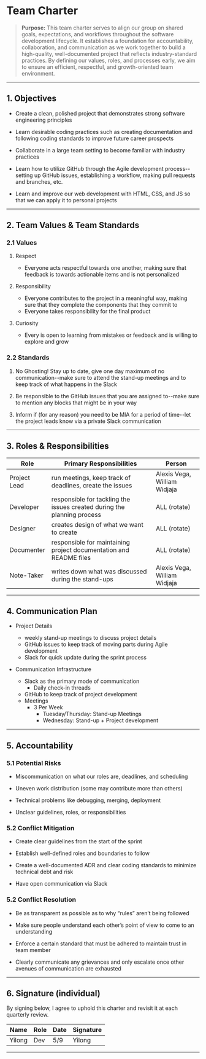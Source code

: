 # Team Charter

> **Purpose:** This team charter serves to align our group on shared goals, expectations, and workflows throughout the software development lifecycle. It establishes a foundation for accountability, collaboration, and communication as we work together to build a high-quality, well-documented project that reflects industry-standard practices. By defining our values, roles, and processes early, we aim to ensure an efficient, respectful, and growth-oriented team environment.

---

## 1. Objectives

- Create a clean, polished project that demonstrates strong software engineering principles

- Learn desirable coding practices such as creating documentation and following coding standards to improve future career prospects

- Collaborate in a large team setting to become familiar with industry practices

- Learn how to utilize GitHub through the Agile development process--setting up GitHub issues, establishing a workflow, making pull requests and branches, etc.

- Learn and improve our web development with HTML, CSS, and JS so that we can apply it to personal projects

---

## 2. Team Values & Team Standards

### 2.1 Values

1. Respect

   - Everyone acts respectful towards one another, making sure that feedback is towards actionable items and is not personalized

2. Responsibility

   - Everyone contributes to the project in a meaningful way, making sure that they complete the components that they commit to
   - Everyone takes responsibility for the final product

3. Curiosity
   - Every is open to learning from mistakes or feedback and is willing to explore and grow

### 2.2 Standards

1. No Ghosting! Stay up to date, give one day maximum of no communication--make sure to attend the stand-up meetings and to keep track of what happens in the Slack

2. Be responsible to the GitHub issues that you are assigned to--make sure to mention any blocks that might be in your way

3. Inform if (for any reason) you need to be MIA for a period of time--let the project leads know via a private Slack communication

---

## 3. Roles & Responsibilities

| Role         | Primary Responsibilities                                                | Person                       |
| ------------ | ----------------------------------------------------------------------- | ---------------------------- |
| Project Lead | run meetings, keep track of deadlines, create the issues                | Alexis Vega, William Widjaja |
| Developer    | responsible for tackling the issues created during the planning process | ALL (rotate)                 |
| Designer     | creates design of what we want to create                                | ALL (rotate)                 |
| Documenter   | responsible for maintaining project documentation and README files      | ALL (rotate)                 |
| Note-Taker   | writes down what was discussed during the stand-ups                     | Alexis Vega, William Widjaja |

---

## 4. Communication Plan

- Project Details

  - weekly stand-up meetings to discuss project details
  - GitHub issues to keep track of moving parts during Agile development
  - Slack for quick update during the sprint process

- Communication Infrastructure
  - Slack as the primary mode of communication
    - Daily check-in threads
  - GitHub to keep track of project development
  - Meetings
    - 3 Per Week
      - Tuesday/Thursday: Stand-up Meetings
      - Wednesday: Stand-up + Project development

---

## 5. Accountability

### 5.1 Potential Risks

- Miscommunication on what our roles are, deadlines, and scheduling

- Uneven work distribution (some may contribute more than others)
- Technical problems like debugging, merging, deployment

- Unclear guidelines, roles, or responsibilities

### 5.2 Conflict Mitigation

- Create clear guidelines from the start of the sprint

- Establish well-defined roles and boundaries to follow

- Create a well-documented ADR and clear coding standards to minimize technical debt and risk

- Have open communication via Slack

### 5.2 Conflict Resolution

- Be as transparent as possible as to why “rules” aren’t being followed

- Make sure people understand each other’s point of view to come to an understanding

- Enforce a certain standard that must be adhered to maintain trust in team member

- Clearly communicate any grievances and only escalate once other avenues of communication are exhausted

---

## 6. Signature (individual)

By signing below, I agree to uphold this charter and revisit it at each quarterly review.

| Name | Role | Date | Signature |
| ---- | ---- | ---- | --------- |
|Yilong|  Dev |  5/9 | Yilong    |

---
